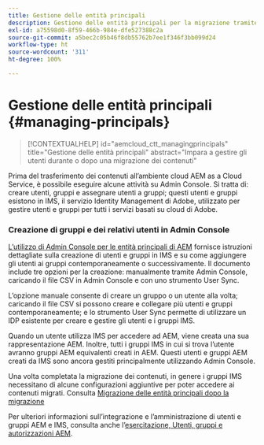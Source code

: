 ```yaml
---
title: Gestione delle entità principali
description: Gestione delle entità principali per la migrazione tramite Admin Console
exl-id: a75598d0-8f59-466b-984e-dfe527388c2a
source-git-commit: a5bec2c05b46f8db55762b7ee1f346f3bb099d24
workflow-type: ht
source-wordcount: '311'
ht-degree: 100%

---
```


# Gestione delle entità principali {#managing-principals}

>[!CONTEXTUALHELP]
>id="aemcloud_ctt_managingprincipals"
>title="Gestione delle entità principali"
>abstract="Impara a gestire gli utenti durante o dopo una migrazione dei contenuti"

Prima del trasferimento dei contenuti all’ambiente cloud AEM as a Cloud Service, è possibile eseguire alcune attività su Admin Console.  Si tratta di: creare utenti, gruppi e assegnare utenti a gruppi; questi utenti e gruppi esistono in IMS, il servizio Identity Management di Adobe, utilizzato per gestire utenti e gruppi per tutti i servizi basati su cloud di Adobe.

### Creazione di gruppi e dei relativi utenti in Admin Console

[L’utilizzo di Admin Console per le entità principali di AEM](https://experienceleague.adobe.com/it/docs/experience-manager-cloud-service/content/security/ims-support#how-to-set-up) fornisce istruzioni dettagliate sulla creazione di utenti e gruppi in IMS e su come aggiungere gli utenti ai gruppi contemporaneamente o successivamente.  Il documento include tre opzioni per la creazione: manualmente tramite Admin Console, caricando il file CSV in Admin Console e con uno strumento User Sync.

L’opzione manuale consente di creare un gruppo o un utente alla volta; caricando il file CSV si possono creare e collegare più utenti e gruppi contemporaneamente; e lo strumento User Sync permette di utilizzare un IDP esistente per creare e gestire gli utenti e i gruppi IMS.

Quando un utente utilizza IMS per accedere ad AEM, viene creata una sua rappresentazione AEM.  Inoltre, tutti i gruppi IMS in cui si trova l’utente avranno gruppi AEM equivalenti creati in AEM.  Questi utenti e gruppi AEM creati da IMS sono ancora gestiti principalmente utilizzando Admin Console.

Una volta completata la migrazione dei contenuti, in genere i gruppi IMS necessitano di alcune configurazioni aggiuntive per poter accedere ai contenuti migrati.  Consulta [Migrazione delle entità principali dopo la migrazione](/help/journey-migration/managing-principals-after-migration.md)

Per ulteriori informazioni sull’integrazione e l’amministrazione di utenti e gruppi AEM e IMS, consulta anche l’[esercitazione, Utenti, gruppi e autorizzazioni AEM](https://experienceleague.adobe.com/it/docs/experience-manager-learn/cloud-service/accessing/aem-users-groups-and-permissions).
